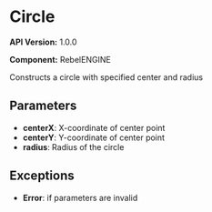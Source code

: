# Circle

**API Version:** 1.0.0

**Component:** RebelENGINE

Constructs a circle with specified center and radius

## Parameters

- **centerX**: X-coordinate of center point
- **centerY**: Y-coordinate of center point
- **radius**: Radius of the circle

## Exceptions

- **Error**: if parameters are invalid

